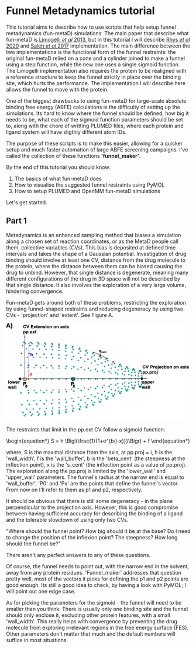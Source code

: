 # Funnel Metadynamics tutorial

This tutorial aims to describe how to use scripts that help setup funnel metadynamics (fun-metaD) simulations. The main paper that describe what fun-metaD is [Limogelli *et al* 2013](https://www.pnas.org/content/110/16/6358), but in this tutorial I will describe  [Rhys *et al* 2020](https://www.ncbi.nlm.nih.gov/pmc/articles/PMC7467642/) and [Saleh *et al* 2017](https://pubs.acs.org/doi/10.1021/acs.jcim.6b00772) implementation. The main difference between the two implementations is the functional form of the funnel restraints: the original fun-metaD relied on a cone and a cylinder joined to make a funnel using a step function, while the new one uses a single sigmoid function. The Limogelli implementation also requires the protein to be realigned with a reference structure to keep the funnel strictly in place over the binding site, which hurts the performance. The implementation I will describe here allows the funnel to move with the protein.

One of the biggest drawbacks to using fun-metaD for large-scale absolute binding free energy (ABFE) calculations is the difficulty of setting up the simulations. Its hard to know where the funnel should be defined, how big it needs to be, what each of the sigmoid function parameters should be set to, along with the chore of writting PLUMED files, where each protein and ligand system will have sligthly different atom IDs.

The purpose of these scripts is to make this easier, allowing for a quicker setup and much faster automation of large ABFE screening campaigns. I've called the collection of these functions **'funnel_maker'**.

By the end of this tutorial you should know:
1. The basics of what fun-metaD does
2. How to visualise the suggested funnel restraints using PyMOL
3. How to setup PLUMED and OpenMM fun-metaD simulations

Let's get started.

## Part 1

Metadynamics is an enhanced sampling method that biases a simulation along a chosen set of reaction coordinates, or as the MetaD people call them, collective variables (CVs). This bias is deposited at defined time intervals and takes the shape of a Gaussian potential. Investigation of drug binding should involve at least one CV, distance from the drug molecule to the protein, where the distance between them can be biased causing the drug to unbind. However, that single distance is degenerate, meaning many different configurations of the drug in 3D space will not be described by that single distance. It also involves the exploration of a very large volume, hindering convergence. 

Fun-metaD gets around both of these problems, restricting the exploration by using funnel-shaped restraints and reducing degeneracy by using two CVs - 'projection' and 'extent'. See Figure A.

![Figure1](figures/figure1.jpeg)

The restraints that limit in the pp.ext CV follow a sigmoid function:

\begin{equation*}
 S = h \Bigl(\frac{1}{1+e^{b(i-x)}}\Bigr) + f
\end{equation*}

where, S is the maximal distance from the axis, at pp.proj = i, h is the 'wall_width', f is the 'wall_buffer', b is the 'beta_cent' (the steepness at the inflection point), x is the 's_cent' (the inflection point as a value of pp.proj). The exploration along the pp.proj is limited by the 'lower_wall' and 'upper_wall' parameters. The funnel's radius at the narrow end is equal to 'wall_buffer'. 'P0' and 'Px' are the points that define the funnel's vector. From now on I'll refer to them as p1 and p2, respectively.

It should be obvious that there is still some degeneracy - in the plane perpendicular to the projection axis. However, this is good compromise between having sufficient accuracy for describing the binding of a ligand and the tolerable slowdown of using only two CVs.

"Where should the funnel point? How big should it be at the base? Do I need to change the position of the inflexion point? The steepness? How long should the funnel be?"

There aren't any perfect answers to any of these questions. 

Of course, the funnel needs to point out, with the narrow end in the solvent, away from any protein residues. 'Funnel_maker' addresses that question pretty well, most of the vectors it picks for defining the p1 and p2 points are good enough. Its still a good idea to check, by having a look with PyMOL; I will point out one edge case.

As for picking the parameters for the sigmoid - the funnel will need to be smaller than you think. There is usually only one binding site and the funnel should only enclose it, excluding other protein features, with a small 'wall_width'. This really helps with convergence by preventing the drug molecule from exploring irrelevant regions in the free energy surface (FES). Other parameters don't matter that much and the default numbers will suffice in most situations. 
